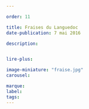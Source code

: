 ```yaml
---

order: 11

title: Fraises du Languedoc
date-publication: 7 mai 2016

description: 


lire-plus: 

image-miniature: "fraise.jpg"
carousel: 

marque:
label: 
tags: 
---
```


<!--fin-excerpt-->
<!-- ******************************** -->
<!-- **** début contenu détaillé **** -->



<!-- **** fin contenu détaillé **** -->
<!-- ****************************** -->

